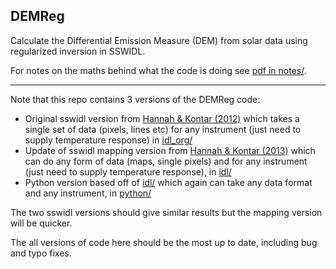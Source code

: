 ## DEMReg
Calculate the Differential Emission Measure (DEM) from solar data using regularized inversion in SSWIDL.

For notes on the maths behind what the code is doing see [pdf in notes/](https://github.com/ianan/demreg/blob/master/notes/demreg_maths.pdf).

---

Note that this repo contains 3 versions of the DEMReg code:

* Original sswidl version from [Hannah & Kontar (2012)](https://doi.org/10.1051/0004-6361/201117576) which takes a single set of data (pixels, lines etc) for any instrument (just need to supply temperature response) in [idl_org/](https://github.com/ianan/demreg/tree/master/idl_org)
* Update of sswidl mapping version from [Hannah & Kontar (2013)](https://doi.org/10.1051/0004-6361/201219727) which can do any form of data (maps, single pixels) and for any instrument (just need to supply temperature response), in [idl/](https://github.com/ianan/demreg/tree/master/idl)
* Python version based off of [idl/](https://github.com/ianan/demreg/tree/master/idl) which again can take any data format and any instrument, in [python/](https://github.com/ianan/demreg/tree/master/python)

The two sswidl versions should give similar results but the mapping version will be quicker.

The all versions of code here should be the most up to date, including bug and typo fixes.
